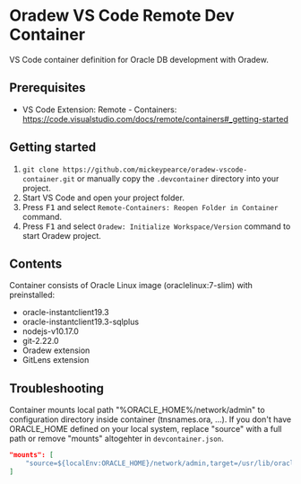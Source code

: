 # Oradew VS Code Remote Dev Container

VS Code container definition for Oracle DB development with Oradew.

## Prerequisites

- VS Code Extension: Remote - Containers: https://code.visualstudio.com/docs/remote/containers#_getting-started

## Getting started

1. `git clone https://github.com/mickeypearce/oradew-vscode-container.git` or manually copy the `.devcontainer` directory into your project.
2. Start VS Code and open your project folder.
3. Press <kbd>F1</kbd> and select `Remote-Containers: Reopen Folder in Container` command.
4. Press <kbd>F1</kbd> and select `Oradew: Initialize Workspace/Version` command to start Oradew project.

## Contents

Container consists of Oracle Linux image (oraclelinux:7-slim) with preinstalled:

- oracle-instantclient19.3
- oracle-instantclient19.3-sqlplus
- nodejs-v10.17.0
- git-2.22.0
- Oradew extension
- GitLens extension

## Troubleshooting

Container mounts local path "%ORACLE_HOME%/network/admin" to configuration directory inside container (tnsnames.ora, ...). If you don't have ORACLE_HOME defined on your local system, replace "source" with a full path or remove "mounts" altogehter in `devcontainer.json`.

```json
"mounts": [
    "source=${localEnv:ORACLE_HOME}/network/admin,target=/usr/lib/oracle/19.3/client64/lib/network/admin,type=bind,consistency=cached"
]
```


